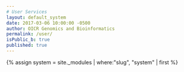 ```yaml
---
# User Services
layout: default_system
date: 2017-03-06 10:00:00 -0500
author: OICR Genomics and Bioinformatics
permalink: /user/
isPublic_b: true
published: true
---
```


{% assign system = site._modules | where:"slug", "system" | first %}

<div id="app-user-services" data-system="{{ system.info_obj | jsonify | escape }}"></div>
